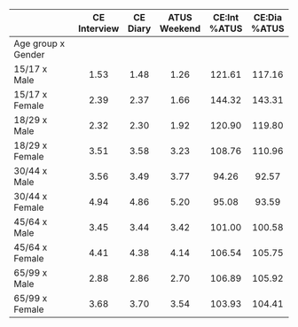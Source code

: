 
|                      | CE<br>Interview |  CE<br>Diary | ATUS<br>Weekend | CE:Int<br>%ATUS | CE:Dia<br>%ATUS |
| -------------------- | :----------: | :----------: | :----------: | :----------: | :----------: |
| Age group x Gender   |              |              |              |              |              |
| 15/17 x Male         |         1.53 |         1.48 |         1.26 |       121.61 |       117.16 |
| 15/17 x Female       |         2.39 |         2.37 |         1.66 |       144.32 |       143.31 |
| 18/29 x Male         |         2.32 |         2.30 |         1.92 |       120.90 |       119.80 |
| 18/29 x Female       |         3.51 |         3.58 |         3.23 |       108.76 |       110.96 |
| 30/44 x Male         |         3.56 |         3.49 |         3.77 |        94.26 |        92.57 |
| 30/44 x Female       |         4.94 |         4.86 |         5.20 |        95.08 |        93.59 |
| 45/64 x Male         |         3.45 |         3.44 |         3.42 |       101.00 |       100.58 |
| 45/64 x Female       |         4.41 |         4.38 |         4.14 |       106.54 |       105.75 |
| 65/99 x Male         |         2.88 |         2.86 |         2.70 |       106.89 |       105.92 |
| 65/99 x Female       |         3.68 |         3.70 |         3.54 |       103.93 |       104.41 |

